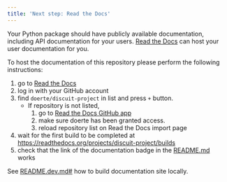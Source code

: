 ```yaml
---
title: 'Next step: Read the Docs'
---
```


Your Python package should have publicly available documentation, including API documentation for your users.
[Read the Docs](https://readthedocs.org) can host your user documentation for you.

To host the documentation of this repository please perform the following instructions:

1. go to [Read the Docs](https://readthedocs.org/dashboard/import/?)
1. log in with your GitHub account
1. find `doerte/discuit-project` in list and press `+` button.
   * If repository is not listed,
      1. go to [Read the Docs GitHub app](https://github.com/settings/connections/applications/fae83c942bc1d89609e2)
      2. make sure doerte has been granted access.
      3. reload repository list on Read the Docs import page
1. wait for the first build to be completed at <https://readthedocs.org/projects/discuit-project/builds>
1. check that the link of the documentation badge in the [README.md](git@github.com:doerte/discuit-project) works

See [README.dev.md#](git@github.com:doerte/discuit-project/blob/main/README.dev.md#generating-the-api-docs) how to build documentation site locally.
